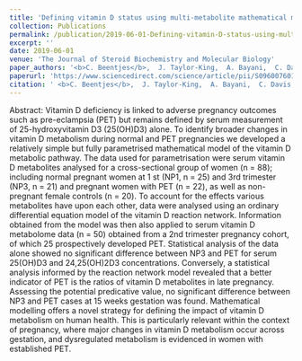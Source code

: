 ```yaml
---
title: 'Defining vitamin D status using multi-metabolite mathematical modelling: A pregnancy perspective'
collection: Publications
permalink: /publication/2019-06-01-Defining-vitamin-D-status-using-multi-metabolite-mathematical-modelling-A-pregnancy-perspective
excerpt: ''
date: 2019-06-01
venue: 'The Journal of Steroid Biochemistry and Molecular Biology'
paper_authors: '<b>C. Beentjes</b>,  J. Taylor-King,  A. Bayani,  C. Davis,  J. Dunster,  S. Jabbari,  G. Mirams,  C. Jenkinson,  M. Kilby,  M. Hewison,  J. Tamblyn'
paperurl: 'https://www.sciencedirect.com/science/article/pii/S0960076018305983'
citation: ' <b>C. Beentjes</b>,  J. Taylor-King,  A. Bayani,  C. Davis,  J. Dunster,  S. Jabbari,  G. Mirams,  C. Jenkinson,  M. Kilby,  M. Hewison,  J. Tamblyn, &quot;Defining vitamin D status using multi-metabolite mathematical modelling: A pregnancy perspective.&quot; The Journal of Steroid Biochemistry and Molecular Biology 190, 152-160 (2019).'
---
```

Abstract:
Vitamin D deficiency is linked to adverse pregnancy outcomes such as pre-eclampsia (PET) but remains defined by serum measurement of 25-hydroxyvitamin D3 (25(OH)D3) alone. To identify broader changes in vitamin D metabolism during normal and PET pregnancies we developed a relatively simple but fully parametrised mathematical model of the vitamin D metabolic pathway. The data used for parametrisation were serum vitamin D metabolites analysed for a cross-sectional group of women (n = 88); including normal pregnant women at 1 st (NP1, n = 25) and 3rd trimester (NP3, n = 21) and pregnant women with PET (n = 22), as well as non-pregnant female controls (n = 20). To account for the effects various metabolites have upon each other, data were analysed using an ordinary differential equation model of the vitamin D reaction network. Information obtained from the model was then also applied to serum vitamin D metabolome data (n = 50) obtained from a 2nd trimester pregnancy cohort, of which 25 prospectively developed PET. Statistical analysis of the data alone showed no significant difference between NP3 and PET for serum 25(OH)D3 and 24,25(OH)2D3 concentrations. Conversely, a statistical analysis informed by the reaction network model revealed that a better indicator of PET is the ratios of vitamin D metabolites in late pregnancy. Assessing the potential predicative value, no significant difference between NP3 and PET cases at 15 weeks gestation was found. Mathematical modelling offers a novel strategy for defining the impact of vitamin D metabolism on human health. This is particularly relevant within the context of pregnancy, where major changes in vitamin D metabolism occur across gestation, and dysregulated metabolism is evidenced in women with established PET.
